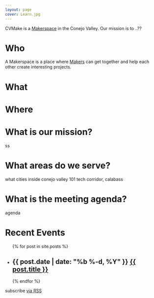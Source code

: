 ```yaml
---
layout: page
cover: Learn.jpg
---
```


CVMake is a [Makerspace](/faq) in the Conejo Valley.  Our mission is to ..??

# Who

A Makerspace is a place where [Makers](/faq) can get together and help each other create interesting projects.

# What



# Where


# What is our mission?
ss
# What areas do we serve?
what cities inside conejo valley 101 tech corridor, calabass

# What is the meeting agenda?
agenda

<div class="home">
  <h1 class="page-heading">Recent Events</h1>

  <ul class="post-list">
    {% for post in site.posts %}
      <li>
      <h2>
          <span class="post-meta">{{ post.date | date: "%b %-d, %Y" }}</span>
          <a class="post-link" href="{{ post.url | prepend: site.baseurl }}">{{ post.title }}</a>
        </h2>
      </li>
    {% endfor %}
  </ul>
  <div class="colophon">
    <p>
      <p >subscribe <a href="{{ "/feed.xml" | prepend: site.baseurl }}">via RSS</a></p>
    </p>
  </div>
</div>
